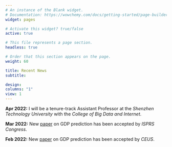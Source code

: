 ```yaml
---
# An instance of the Blank widget.
# Documentation: https://wowchemy.com/docs/getting-started/page-builder/
widget: pages

# Activate this widget? true/false
active: true

# This file represents a page section.
headless: true

# Order that this section appears on the page.
weight: 60

title: Recent News
subtitle: 

design:
columns: "1"
view: 1
---
```


**Apr 2022:** I will be a tenure-track Assistant Professor at the *Shenzhen Technology University* with the *College of Big Data and Internet*.

**Mar 2022:** New [paper](https://www.sciencedirect.com/science/article/pii/S0198971522000205?via%3Dihub) on GDP prediction has been accepted by *ISPRS Congress*.

**Feb 2022:** New [paper](https://www.sciencedirect.com/science/article/pii/S0198971522000205?via%3Dihub) on GDP prediction has been accepted by *CEUS*.